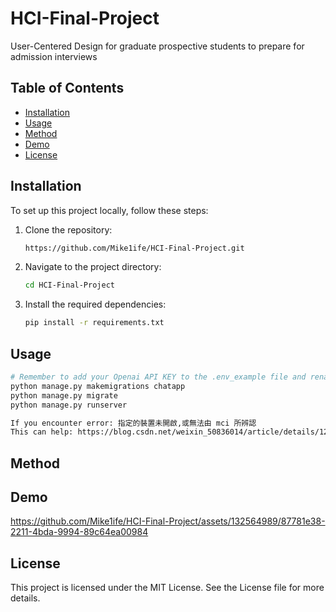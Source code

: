 # HCI-Final-Project

User-Centered Design for graduate prospective students to prepare for admission interviews

## Table of Contents

- [Installation](#installation)
- [Usage](#usage)
- [Method](#method)
- [Demo](#demo)
- [License](#license)

## Installation

To set up this project locally, follow these steps:

1. Clone the repository:
    ```sh
    https://github.com/Mike1ife/HCI-Final-Project.git
    ```
2. Navigate to the project directory:
    ```sh
    cd HCI-Final-Project
    ```
3. Install the required dependencies:
    ```sh
    pip install -r requirements.txt
    ```

## Usage

 ```sh
# Remember to add your Openai API KEY to the .env_example file and rename it to .env
python manage.py makemigrations chatapp
python manage.py migrate
python manage.py runserver 

If you encounter error: 指定的裝置未開啟,或無法由 mci 所辨認
This can help: https://blog.csdn.net/weixin_50836014/article/details/122135430
```

## Method

## Demo
https://github.com/Mike1ife/HCI-Final-Project/assets/132564989/87781e38-2211-4bda-9994-89c64ea00984

## License
This project is licensed under the MIT License. See the License file for more details.
